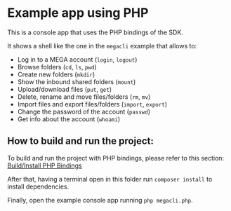 # Example app using PHP

This is a console app that uses the PHP bindings of the SDK.

It shows a shell like the one in the `megacli` example that allows to:

- Log in to a MEGA account (`login`, `logout`) 
- Browse folders (`cd`, `ls`, `pwd`)
- Create new folders (`mkdir`)
- Show the inbound shared folders (`mount`)
- Upload/download files (`put`, `get`)
- Delete, rename and move files/folders (`rm`, `mv`)
- Import files and export files/folders (`import`, `export`)
- Change the password of the account (`passwd`)
- Get info about the account (`whoami`)

## How to build and run the project:

To build and run the project with PHP bindings, please refer to this section: 
[Build/Install PHP Bindings](https://github.com/meganz/sdk/tree/develop/bindings/php)

After that, having a terminal open in this folder run `composer install` to install dependencies.

Finally, open the example console app running `php megacli.php`.

